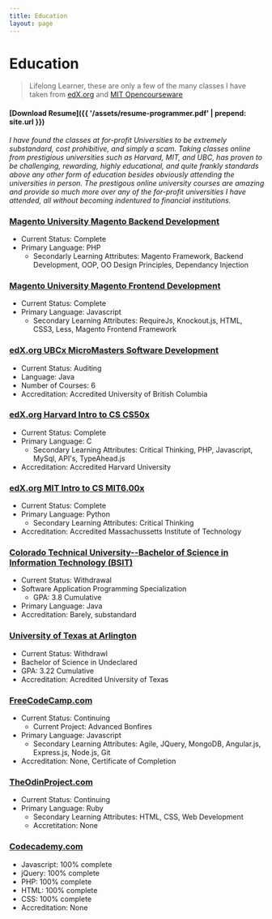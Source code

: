 ```yaml
---
title: Education
layout: page
---
```


# Education

> Lifelong Learner, these are only a few of the many classes I have taken from [edX.org](https://edX.org) and [MIT Opencourseware](https://ocw.mit.edu/index.htm)

#### [Download Resume]({{ '/assets/resume-programmer.pdf' | prepend: site.url }})

*I have found the classes at for-profit Universities to be extremely substandard, cost prohibitive, and simply a scam. Taking classes online from prestigious universities such as Harvard, MIT, and UBC, has proven to be challenging, rewarding, highly educational, and quite frankly standards above any other form of education besides obviously attending the universities in person.  The prestigous online university courses are amazing and provide so much more over any of the for-profit universities I have attended, all without becoming indentured to financial institutions.*

### [Magento University Magento Backend Development](https://u.magento.com/)

* Current Status: Complete
* Primary Language: PHP
    * Secondarly Learning Attributes: Magento Framework, Backend Development, OOP, OO Design Principles, Dependancy Injection

### [Magento University Magento Frontend Development](https://u.magento.com/)

* Current Status: Complete
* Primary Language: Javascript
    * Secondary Learning Attributes: RequireJs, Knockout.js, HTML, CSS3, Less, Magento Frontend Framework

### [edX.org UBCx MicroMasters Software Development](https://www.edx.org/micromasters/software-development)

* Current Status: Auditing
* Language: Java 
* Number of Courses: 6
* Accreditation: Accredited University of British Columbia

### [edX.org Harvard Intro to CS CS50x](http://edx.org)

* Current Status: Complete 
* Primary Language: C
  * Secondary Learning Attributes: Critical Thinking, PHP, Javascript, MySql, API's, TypeAhead.js
* Accreditation: Accredited Harvard University

### [edX.org MIT Intro to CS MIT6.00x](http://edx.org)

* Current Status: Complete
* Primary Language: Python
    * Secondary Learning Attributes: Critical Thinking
* Accreditation: Accredited Massachussetts Institute of Technology

### [Colorado Technical University--Bachelor of Science in Information Technology (BSIT)](http://www.coloradotech.edu)

* Current Status: Withdrawal
* Software Application Programming Specialization
  * GPA: 3.8 Cumulative
* Primary Language: Java
* Accreditation: Barely, substandard

### [University of Texas at Arlington](http://uta.edu)

* Current Status: Withdrawl
* Bachelor of Science in Undeclared
* GPA: 3.22 Cumulative
* Accreditation: Acredited University of Texas

### [FreeCodeCamp.com](http://www.freecodecamp.com/dfordz)

* Current Status: Continuing 
    * Current Project: Advanced Bonfires
* Primary Language: Javascript
  * Secondary Learning Attributes: Agile, JQuery, MongoDB, Angular.js, Express.js, Node.js, Git
* Accreditation: None, Certificate of Completion

### [TheOdinProject.com](http://theodinproject.com)

* Current Status: Continuing
* Primary Language: Ruby
    * Secondary Learning Attributes: HTML, CSS, Web Development
    * Accretitation: None

### [Codecademy.com](http://codecademy.com)

* Javascript: 100% complete
* jQuery: 100% complete
* PHP: 100% complete
* HTML: 100% complete
* CSS: 100% complete
* Accreditation: None

